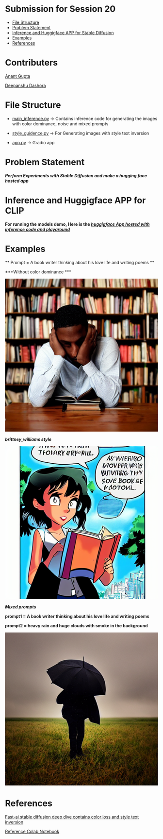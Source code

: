 # Submission for Session 20

- [File Structure](#File-Structure)
- [Problem Statement](#Problem-Statement)
- [Inference and Huggigface APP for Stable Diffusion](#Inference-and-Huggigface-APP-for-Stable-Diffusion)
- [Examples](#Examples)
- [References](#References)

# Contributers

[Anant Gupta](https://github.com/anantgupta129)

[Deepanshu Dashora](https://github.com/deepanshudashora/)

# File Structure

* [main_inference.py](https://github.com/deepanshudashora/ERAV1/blob/master/session20/CLIP/main_inference.py) -> Contains inference code for generating the images with color dominance, noise and mixed prompts
* [style_guidence.py](https://github.com/deepanshudashora/ERAV1/blob/master/session20/style_guidence.py) -> For Generating images with style text inversion

* [app.py](https://github.com/deepanshudashora/ERAV1/blob/master/session20/app.py) -> Gradio app

# Problem Statement

***Perform Experiments with Stable Diffusion and make a hugging face hosted app***

# Inference and Huggigface APP for CLIP

**For running the models demo, Here is the ***[huggigface App hosted with inference code and playaround](https://huggingface.co/spaces/wgetdd/Stable_Diffusion)***** 

# Examples

** Prompt = A book writer thinking about his love life and writing poems **

***Without color dominance ***

<p align="center">
    <img src="images/without_color_dominance.png" alt="centered image" />
</p>

***brittney_williams style***

<p align="center">
    <img src="images/brittney_williams.png" alt="centered image" />
</p>

***Mixed prompts***

**prompt1 = A book writer thinking about his love life and writing poems**

**prompt2 = heavy rain and huge clouds with smoke in the background**

<p align="center">
    <img src="images/mixed_prompt.png" alt="centered image" />
</p>


# References

[Fast-ai stable diffusion deep dive contains color loss and style text inversion](https://github.com/fastai/diffusion-nbs/blob/master/Stable%20Diffusion%20Deep%20Dive.ipynb)


[Reference Colab Notebook](https://colab.research.google.com/drive/1dlgggNa5Mz8sEAGU0wFCHhGLFooW_pf1?usp=sharing)
